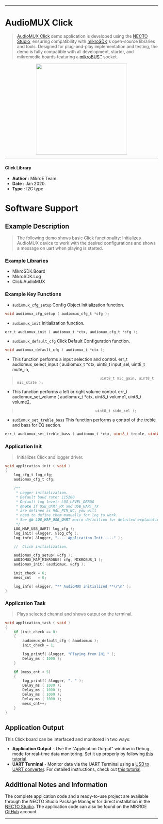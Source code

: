 
---
# AudioMUX Click

> [AudioMUX Click](https://www.mikroe.com/?pid_product=MIKROE-3344) demo application is developed using
the [NECTO Studio](https://www.mikroe.com/necto), ensuring compatibility with [mikroSDK](https://www.mikroe.com/mikrosdk)'s
open-source libraries and tools. Designed for plug-and-play implementation and testing, the demo is fully compatible with
all development, starter, and mikromedia boards featuring a [mikroBUS&trade;](https://www.mikroe.com/mikrobus) socket.

<p align="center">
  <img src="https://www.mikroe.com/?pid_product=MIKROE-3344&image=1" height=300px>
</p>

---

#### Click Library

- **Author**        : MikroE Team
- **Date**          : Jan 2020.
- **Type**          : I2C type

# Software Support

## Example Description

> The following demo shows basic Click functionality:
Initializes AudioMUX device to work with the desired configurations and
shows a message on uart when playing is started. 

### Example Libraries

- MikroSDK.Board
- MikroSDK.Log
- Click.AudioMUX

### Example Key Functions

- `audiomux_cfg_setup` Config Object Initialization function. 
```c
void audiomux_cfg_setup ( audiomux_cfg_t *cfg );
``` 
 
- `audiomux_init` Initialization function. 
```c
err_t audiomux_init ( audiomux_t *ctx, audiomux_cfg_t *cfg );
```

- `audiomux_default_cfg` Click Default Configuration function. 
```c
void audiomux_default_cfg ( audiomux_t *ctx );
```

- This function performs a input selection and control.
err_t audiomux_select_input ( audiomux_t *ctx, uint8_t input_sel, uint8_t mute_in,
>                                           uint8_t mic_gain, uint8_t mic_state );
 
- This function performs a left or right volume control.
err_t audiomux_set_volume ( audiomux_t *ctx, uint8_t volume1, uint8_t volume2,
>                                         uint8_t side_sel );

- `audiomux_set_treble_bass` This function performs a control of the treble and bass for EQ section. 
```c
err_t audiomux_set_treble_bass ( audiomux_t *ctx, uint8_t treble, uint8_t bass );
```

### Application Init

> Initializes Click and logger driver.

```c
void application_init ( void )
{
    log_cfg_t log_cfg;
    audiomux_cfg_t cfg;

    /** 
     * Logger initialization.
     * Default baud rate: 115200
     * Default log level: LOG_LEVEL_DEBUG
     * @note If USB_UART_RX and USB_UART_TX 
     * are defined as HAL_PIN_NC, you will 
     * need to define them manually for log to work. 
     * See @b LOG_MAP_USB_UART macro definition for detailed explanation.
     */
    LOG_MAP_USB_UART( log_cfg );
    log_init( &logger, &log_cfg );
    log_info( &logger, "---- Application Init ----" );

    //  Click initialization.

    audiomux_cfg_setup( &cfg );
    AUDIOMUX_MAP_MIKROBUS( cfg, MIKROBUS_1 );
    audiomux_init( &audiomux, &cfg );

    init_check = 0;
    mess_cnt   = 0;

    log_info( &logger, "** AudioMUX initialized **\r\n" );
}
```

### Application Task

> Plays selected channel and shows output on the terminal.

```c
void application_task ( void )
{
    if (init_check == 0)
    {
        audiomux_default_cfg ( &audiomux );
        init_check = 1;

        log_printf( &logger, "Playing from IN1 " );
        Delay_ms ( 1000 );
    }

    if (mess_cnt < 5)
    {
        log_printf( &logger, ". " );
        Delay_ms ( 1000 );
        Delay_ms ( 1000 );
        Delay_ms ( 1000 );
        Delay_ms ( 1000 );
        mess_cnt++;
    }
}
``` 

## Application Output

This Click board can be interfaced and monitored in two ways:
- **Application Output** - Use the "Application Output" window in Debug mode for real-time data monitoring.
Set it up properly by following [this tutorial](https://www.youtube.com/watch?v=ta5yyk1Woy4).
- **UART Terminal** - Monitor data via the UART Terminal using
a [USB to UART converter](https://www.mikroe.com/click/interface/usb?interface*=uart,uart). For detailed instructions,
check out [this tutorial](https://help.mikroe.com/necto/v2/Getting%20Started/Tools/UARTTerminalTool).

## Additional Notes and Information

The complete application code and a ready-to-use project are available through the NECTO Studio Package Manager for 
direct installation in the [NECTO Studio](https://www.mikroe.com/necto). The application code can also be found on
the MIKROE [GitHub](https://github.com/MikroElektronika/mikrosdk_click_v2) account.

---
